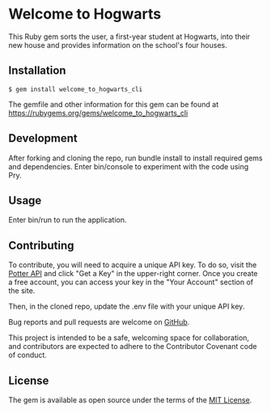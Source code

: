 # Welcome to Hogwarts

This Ruby gem sorts the user, a first-year student at Hogwarts, into their new house and provides information on the school's four houses.

## Installation

    $ gem install welcome_to_hogwarts_cli

The gemfile and other information for this gem can be found at https://rubygems.org/gems/welcome_to_hogwarts_cli

## Development
After forking and cloning the repo, run bundle install to install required gems and dependencies. Enter bin/console to experiment with the code using Pry.

## Usage

Enter bin/run to run the application.

## Contributing
To contribute, you will need to acquire a unique API key. To do so, visit the [Potter API](https://https://.potterapi.com/) and click "Get a Key" in the upper-right corner. Once you create a free account, you can access your key in the "Your Account" section of the site.

Then, in the cloned repo, update the .env file with your unique API key.

Bug reports and pull requests are welcome on [GitHub](https://github.com/christinezosche/welcome_to_hogwarts_cli_project). 
    
This project is intended to be a safe, welcoming space for collaboration, and contributors are expected to adhere to the Contributor Covenant code of conduct.

## License
The gem is available as open source under the terms of the [MIT License](https://opensource.org/licenses/MIT).

